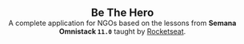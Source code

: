 
<div style="text-align: center; margin: 3rem 0">
  <h2 style="margin: 0;">Be The Hero</h2>
  <p style="margin: 0;">
    A complete application for NGOs based on the lessons from <strong>Semana Omnistack <code>11.0</code></strong> taught by <a href="https://rocketseat.com.br">Rocketseat</a>.
  </p>
</div>
